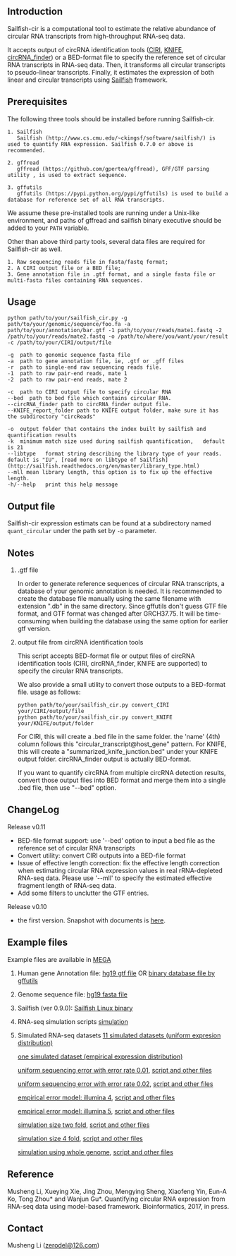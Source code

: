 ## Introduction ##

Sailfish-cir is a computational tool to estimate the relative abundance of circular RNA transcripts from high-throughput RNA-seq data.

It accepts  output of circRNA identification tools ([CIRI](https://sourceforge.net/projects/ciri/), [KNIFE](https://github.com/lindaszabo/KNIFE), [circRNA_finder](https://github.com/orzechoj/circRNA_finder)) or a BED-format file to specify the reference set of circular RNA transcripts in RNA-seq data. Then, it transforms all circular transcripts to pseudo-linear transcripts. Finally, it estimates the expression of both linear and circular transcripts using [Sailfish](http://www.cs.cmu.edu/~ckingsf/software/sailfish/) framework. 


## Prerequisites ##

The following three tools should be installed before running Sailfish-cir.
	
    1. Sailfish
       Sailfish (http://www.cs.cmu.edu/~ckingsf/software/sailfish/) is used to quantify RNA expression. Sailfish 0.7.0 or above is recommended.

    2. gffread
	   gffread (https://github.com/gpertea/gffread), GFF/GTF parsing utility , is used to extract sequence.

    3. gffutils 
	   gffutils (https://pypi.python.org/pypi/gffutils) is used to build a database for reference set of all RNA transcripts.
	
We assume these pre-installed tools are running under a Unix-like environment, and paths of gffread and sailfish binary executive should be added to your ``PATH`` variable.

Other than above third party tools, several data files are required for Sailfish-cir as well.
	
	1. Raw sequencing reads file in fasta/fastq format;
	2. A CIRI output file or a BED file;
	3. Gene annotation file in .gtf format, and a single fasta file or multi-fasta files containing RNA sequences. 


## Usage ##

```
python path/to/your/sailfish_cir.py -g path/to/your/genomic/sequence/foo.fa -a path/to/your/annotation/bar.gtf -1 path/to/your/reads/mate1.fastq -2 /path/to/your/reads/mate2.fastq -o /path/to/where/you/want/your/result -c /path/to/your/CIRI/output/file
```
    

    -g  path to genomic sequence fasta file
    -a  path to gene annotation file, ie, .gtf or .gff files
    -r  path to single-end raw sequencing reads file.
    -1  path to raw pair-end reads, mate 1
    -2  path to raw pair-end reads, mate 2
    
    -c  path to CIRI output file to specify circular RNA
    --bed  path to bed file which contains circular RNA.
    --circRNA_finder path to circRNA_finder output file.
    --KNIFE_report_folder path to KNIFE output folder, make sure it has the subdirectory "circReads"
    
    -o  output folder that contains the index built by sailfish and quantification results
    -k  minimum match size used during sailfish quantification,   default is 21
	--libtype   format string describing the library type of your reads. default is "IU", [read more on libtype of Sailfish](http://sailfish.readthedocs.org/en/master/library_type.html)
    --mll mean library length, this option is to fix up the effective length.
    -h/--help	print this help message

    

    
## Output file  ##

Sailfish-cir expression estimats can be found at a subdirectory named ``quant_circular`` under the path set by ``-o`` parameter.
	

## Notes ##

1. .gtf file 

    In order to generate reference sequences of circular RNA transcripts, a database of your genomic annotation is needed. It is recommended to create the database file manually using the same filename with extension ".db" in the same directory. Since gffutils don't guess GTF file format, and GTF format was changed after GRCH37.75. It will be time-consuming when building the database using the same option for earlier gtf version. 

2. output file from circRNA identification tools

    This script accepts BED-format file or output files of circRNA identification tools (CIRI, circRNA_finder, KNIFE are supported) to specify the circular RNA transcripts. 
    
    We also provide a small utility to convert those outputs to a BED-format file.
usage as follows:
    ```
    python path/to/your/sailfish_cir.py convert_CIRI your/CIRI/output/file
    python path/to/your/sailfish_cir.py convert_KNIFE your/KNIFE/output/folder
    ```
   
    For CIRI, this will create a .bed file in the same folder. the 'name' (4th) column  follows this  "circular_transcript@host_gene" pattern.
    For KNIFE, this will create a "summarized_knife_junction.bed" under your KNIFE output folder.
    circRNA_finder output is actually BED-format.
    
    If you want to quantify circRNA from multiple circRNA detection results, convert those output files into BED format and merge them into a single .bed file, then use "--bed" option. 

## ChangeLog ##

Release v0.11

* BED-file format support: use '--bed' option to input a bed file as the reference set of circular RNA transcripts
* Convert utility: convert CIRI outputs into a BED-file format
* Issue of effective length correction: fix the effective length correction when estimating circular RNA expression values in real rRNA-depleted RNA-seq data. Please use '--mll' to specify the estimated effective fragment length of RNA-seq data. 
* Add some filters to unclutter the GTF entries. 

Release v0.10 

* the first version. Snapshot with documents is [here](https://github.com/zerodel/sailfish-cir/releases/tag/v0.10).


## Example files ##

Example files are available in [MEGA](https://mega.nz)
    
1. Human gene Annotation file:   [hg19 gtf file](https://mega.nz/#!coZEBY5D!-w5VbydDbNFW4peA2yK3gYjX0kb7mUBdMlBII6HOtpg)
    OR [binary database file by gffutils](https://mega.nz/#!Z1QFHBYb!2lYvqCDzNXh6X1othSvPwA0NQb1RlhtMoHAqveOxmSM)
2. Genome sequence file: [hg19 fasta file](https://mega.nz/#!40JiUDJK!9oC5PSleQSZjgIlFWUaRODYKh5nYxIW_Lfexwlk9QJc)
3. Sailfish (ver 0.9.0): [Sailfish Linux binary](https://mega.nz/#!hopk3IzA!7b39ya6xy9YlCYmnSDO9I6xXSEw8-PTlTiXxs7CE3UU)
4. RNA-seq simulation scripts [simulation](https://mega.nz/#!NxwniILD!Ysmy4ybcZaQUfx9pe2h6Rsysn5vZDodiVynkONJSgEs) 
5. Simulated RNA-seq datasets 
    [11 simulated datasets (uniform expresion distribution)](https://mega.nz/#!FwhEgSoa!lE-vZ5Hv9Ib3UAEiNhoyUWvZfdgu5Md_OPMoYFDath8)
    
    [one simulated dataset (empirical expression distribution)](https://mega.nz/#!AohTlQZT!69BBJSfze0cmDioRd9gBn0kdG125eivRyZBWMiw1buQ)
     
    [uniform sequencing error with error rate 0.01](https://mega.nz/#!oh4VlTaJ!6Dt3_vENKRbWH2Jc2uIwe3ne0bYDVtrVp3DFThlU44g), [script and other files](
    https://mega.nz/#!VhJizLbC!VwEuYSiYhyrXLTT35dWbwgC2R66PjxKPZpjurlb8nwo
    )
    
    [uniform sequencing error with error rate 0.02](https://mega.nz/#!cwREQRLb!x5dm81OHhkx5CCVyiMeZcXtYE54dyNZHA1D5FU0sVWg), [script and other files](
    https://mega.nz/#!YtAjTYjL!m-NYPeXT0hTq4s3JHPrhIZDPKNv9g4VNuvXuO1P2I4Q
    )
    
    [empirical error model: illumina 4](https://mega.nz/#!RggSSDJZ!jtVKO78aLLKzNne-5FRhTj7fX_sToVflWIgYtaXKlz4), [script and other files](
    https://mega.nz/#!4tByhYqA!e2K_LCjEVWHLSrKy0vWBk8xmV3l9rnvygsqN7NhkONo
    )
    
    [empirical error model: illumina 5](https://mega.nz/#!pphAECAY!yHMgVI9h3B5pcYd1Aaj3AQLgkFjeWjHdQX6CbA-cdmo), [script and other files](
    https://mega.nz/#!oxRCGD4S!QgVdxQ-qJsDm2GLloggxvfEnN5FZsCJ7cYEewiGMV_M
    )
    
    [simulation size two fold](https://mega.nz/#!gkZgHLza!wXOL58ioIODUhHq-sq-5-RXyY-YXzWOsGE61HHP9K4Y), [script and other files](
    https://mega.nz/#!t8oEib5C!3X15kL_QwGiUDKXkWN8TE9bnenhy9oaORXza_M__GkE
    )
    
    [simulation size 4 fold](https://mega.nz/#!ApIB1DZJ!lMsh7SL6MLKyWph0cAGzhkazwBtNLMQTt2QQwkoNUls), [script and other files](
    https://mega.nz/#!w04xhC6D!u99vNrS-yo11-wLoxelPHn5FHpPVj0u0Lu6Ep3gyRSI
    )
    
    [simulation using whole genome](https://mega.nz/#!d4RCTTII!hhGW_2dky-7sZW4Z8t5330oiKNVeV6D7M8BFEUDaZe8), [script and other files](
    https://mega.nz/#!ZowwXbDS!GFahcBsSyAb8Sd5COlN494i3hUAj2-Ilf25UB14TtDY
    )


## Reference ##
Musheng  Li,  Xueying  Xie,  Jing  Zhou,  Mengying Sheng,  Xiaofeng  Yin,  Eun-A  Ko,  Tong Zhou* and Wanjun Gu*. Quantifying  circular  RNA  expression  from RNA-seq  data using model-based framework. Bioinformatics, 2017, in press.

## Contact ##
Musheng Li (zerodel@126.com)
 
 
 

 
